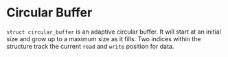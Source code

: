 <!--
title: "circular_buffer"
custom_edit_url: https://github.com/netdata/netdata/edit/master/libnetdata/circular_buffer/README.md
-->

# Circular Buffer

`struct circular_buffer` is an adaptive circular buffer. It will start at an initial size
and grow up to a maximum size as it fills. Two indices within the structure track the current
`read` and `write` position for data.
